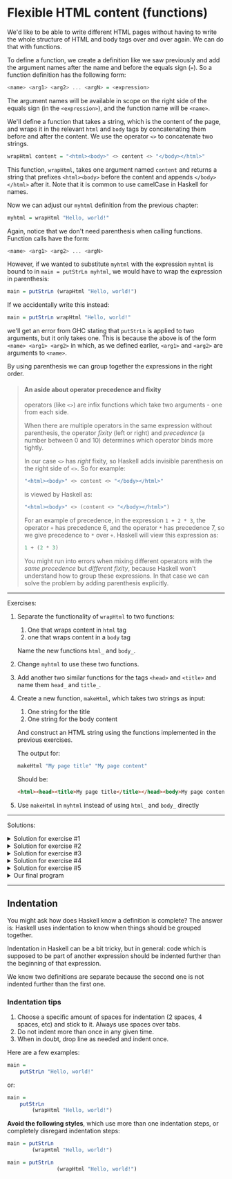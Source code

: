 # Flexible HTML content (functions)

We'd like to be able to write different HTML pages without having to write the whole
structure of HTML and body tags over and over again. We can do that with functions.

To define a function, we create a definition like we saw previously and add the argument
names after the name and before the equals sign (`=`).
So a function definition has the following form:

```hs
<name> <arg1> <arg2> ... <argN> = <expression>
```

The argument names will be available in scope on the right side of the equals sign
(in the `<expression>`), and the function name will be `<name>`.

We'll define a function that takes a string, which is the content of the page, and wraps it in
the relevant `html` and `body` tags by concatenating them before and after the content.
We use the operator `<>` to concatenate two strings.

```hs
wrapHtml content = "<html><body>" <> content <> "</body></html>"
```

This function, `wrapHtml`, takes one argument named `content` and returns a string
that prefixes `<html><body>` before the content and appends `</body></html>` after it.
Note that it is common to use camelCase in Haskell for names.

Now we can adjust our `myhtml` definition from the previous chapter:

```hs
myhtml = wrapHtml "Hello, world!"
```

Again, notice that we don't need parenthesis when calling functions. Function calls have the form:

```hs
<name> <arg1> <arg2> ... <argN>
```

However, if we wanted to substitute `myhtml` with the expression `myhtml` is bound
to in `main = putStrLn myhtml`, we would have to wrap the expression in parenthesis:

```hs
main = putStrLn (wrapHtml "Hello, world!")
```

If we accidentally write this instead:

```hs
main = putStrLn wrapHtml "Hello, world!"
```


we'll get an error from GHC stating that `putStrLn` is applied to two arguments,
but it only takes one. This is because the above is of the form `<name> <arg1> <arg2>`
in which, as we defined earlier, `<arg1>` and `<arg2>` are arguments to `<name>`.

By using parenthesis we can group together the expressions in the right order.

> #### An aside about operator precedence and fixity
>
> operators (like `<>`) are infix functions which take two arguments - one from each side.
>
> When there are multiple operators in the same expression without parenthesis, the operator
> *fixity* (left or right) and *precedence* (a number between 0 and 10) determines which
> operator binds more tightly.
>
> In our case `<>` has *right* fixity, so Haskell adds invisible parenthesis on the right side
> of `<>`. So for example:
>
> ```hs
> "<html><body>" <> content <> "</body></html>"
> ```
>
> is viewed by Haskell as:
>
> ```hs
> "<html><body>" <> (content <> "</body></html>")
> ```
>
> For an example of precedence, in the expression `1 + 2 * 3`,
> the operator `+` has precedence 6, and the operator `*` has precedence 7,
> so we give precedence to `*` over `+`. Haskell will view this expression as:
>
> ```hs
> 1 + (2 * 3)
> ```
>
> You might run into errors when mixing different operators with the *same precedence*
> but *different fixity*, because Haskell won't understand how to group these expressions.
> In that case we can solve the problem by adding parenthesis explicitly.

---

Exercises:

1. Separate the functionality of `wrapHtml` to two functions:
   1. One that wraps content in `html` tag
   2. one that wraps content in a `body` tag

   Name the new functions `html_` and `body_`.
2. Change `myhtml` to use these two functions.
3. Add another two similar functions for the tags `<head>` and `<title>`
   and name them `head_` and `title_`.
4. Create a new function, `makeHtml`, which takes two strings as input:
   1. One string for the title
   2. One string for the body content
   
   And construct an HTML string using the functions implemented in the previous exercises.
   
   The output for:
   
   ```hs
   makeHtml "My page title" "My page content"
   ```
   
   Should be:
   
   ```html
   <html><head><title>My page title</title></head><body>My page content</body></html>
   ```
5. Use `makeHtml` in `myhtml` instead of using `html_` and `body_` directly

---

Solutions:

<details>
  <summary>Solution for exercise #1</summary>
  
  ```hs
  html_ content = "<html>" <> content <> "</html>"
     
  body_ content = "<body>" <> content <> "</body>"
  ```

</details>

<details>
  <summary>Solution for exercise #2</summary>
  
  ```hs
  myhtml = html_ (body_ "Hello, world!")
  ```

</details>

<details>
  <summary>Solution for exercise #3</summary>
  
  ```hs
  head_ content = "<head>" <> content <> "</head>"
  
  title_ content = "<title>" <> content <> "</title>"
  ```

</details>

<details>
  <summary>Solution for exercise #4</summary>
  
  ```hs
  makeHtml title content = html_ (head_ (title_ title) <> body_ content)
  ```

</details>


<details>
  <summary>Solution for exercise #5</summary>
  
  ```hs
  myhtml = makeHtml "Hello title" "Hello, world!"
  ```

</details>


<details>
  <summary>Our final program</summary>
  
  ```hs
  -- hello.hs

  main = putStrLn myhtml

  myhtml = makeHtml "Hello title" "Hello, world!"

  makeHtml title content = html_ (head_ (title_ title) <> body_ content)

  html_ content = "<html>" <> content <> "</html>"
     
  body_ content = "<body>" <> content <> "</body>"

  head_ content = "<head>" <> content <> "</head>"
  
  title_ content = "<title>" <> content <> "</title>"
  ```

   We can now run our `hello.hs` program, pipeline the output into a file,
   and open it in our browser:
   
   ```sh
   runghc hello.hs > hello.html
   firefox hello.html
   ```

It should display `Hello, world!` on the page and `Hello title` on the page's title.

</details>


---

## Indentation

You might ask how does Haskell know a definition is complete?
The answer is: Haskell uses indentation to know when things should be grouped together.

Indentation in Haskell can be a bit tricky, but in general: code which is supposed to be
part of another expression should be indented further than the beginning of that expression.

We know two definitions are separate because the second one is not indented further than the first one.


### Indentation tips

1. Choose a specific amount of spaces for indentation (2 spaces, 4 spaces, etc) and stick to it.
   Always use spaces over tabs.
2. Do not indent more than once in any given time.
3. When in doubt, drop line as needed and indent once.

Here are a few examples:

```hs
main =
    putStrLn "Hello, world!"
```

or:

```hs
main =
    putStrLn
        (wrapHtml "Hello, world!")
```

__Avoid the following styles__, which use more than one indentation steps, or completely disregard
indentation steps:

```hs
main = putStrLn
        (wrapHtml "Hello, world!")
```

```hs
main = putStrLn
                (wrapHtml "Hello, world!")
```

